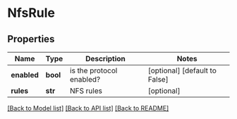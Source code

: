 # NfsRule

## Properties
Name | Type | Description | Notes
------------ | ------------- | ------------- | -------------
**enabled** | **bool** | is the protocol enabled? | [optional] [default to False]
**rules** | **str** | NFS rules | [optional]

[[Back to Model list]](README.md#documentation-for-models) [[Back to API list]](README.md#documentation-for-api-endpoints) [[Back to README]](README.md)


